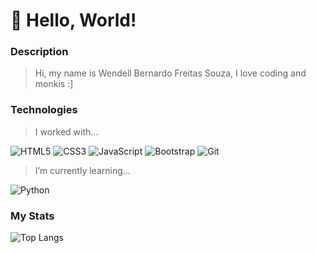 # 🐒 Hello, World!

### Description
> Hi, my name is Wendell Bernardo Freitas Souza, I love coding and monkis :]

### Technologies
> I worked with...

<img alt="HTML5" src="https://img.shields.io/badge/html5-%23E34F26.svg?style=for-the-badge&logo=html5&logoColor=white"> <img alt="CSS3" src="https://img.shields.io/badge/css3-%231572B6.svg?style=for-the-badge&logo=css3&logoColor=white"> <img alt="JavaScript" src="https://img.shields.io/badge/javascript-%23323330.svg?style=for-the-badge&logo=javascript&logoColor=%23F7DF1E"> <img alt="Bootstrap" src="https://img.shields.io/badge/bootstrap-%238511FA.svg?style=for-the-badge&logo=bootstrap&logoColor=white"> <img alt="Git" src="https://img.shields.io/badge/git-%23F05033.svg?style=for-the-badge&logo=git&logoColor=white">

> I’m currently learning...

<img alt="Python" src="https://img.shields.io/badge/python-3670A0?style=for-the-badge&logo=python&logoColor=ffdd54">

### My Stats
![Top Langs](https://github-readme-stats.vercel.app/api/top-langs/?username=wendusbr&layout=compact&theme=cobalt)

<!--
**wendusbr/wendusbr** is a ✨ _special_ ✨ repository because its `README.md` (this file) appears on your GitHub profile.

Here are some ideas to get you started:

- 🔭 I’m currently working on ...
- 🌱 I’m currently learning ...
- 👯 I’m looking to collaborate on ...
- 🤔 I’m looking for help with ...
- 💬 Ask me about ...
- 📫 How to reach me: ...
- 😄 Pronouns: ...
- ⚡ Fun fact: ...
-->
